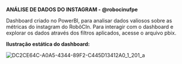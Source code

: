 **ANÁLISE DE DADOS DO INSTAGRAM - @robocinufpe**

Dashboard criado no PowerBI, para analisar dados valiosos sobre as métricas do instagram do RobôCIn. Para interagir com o dashboard e explorar os dados através dos filtros aplicados, acesse o arquivo pbix.

**Ilustração estática do dashboard:**

![DC2CE64C-A0A5-4344-89F2-C445D13412A0_1_201_a](https://github.com/joaopnolasco/RoboCIn-BI/assets/132152323/b2e159c3-8afa-45c1-ae2d-dc3ae345a82a)
